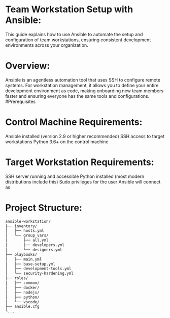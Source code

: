# Team Workstation Setup with Ansible:

This guide explains how to use Ansible to automate the setup and configuration of team workstations, ensuring consistent development environments across your organization.

# Overview:

Ansible is an agentless automation tool that uses SSH to configure remote systems. For workstation management, it allows you to define your entire development environment as code, making onboarding new team members faster and ensuring everyone has the same tools and configurations.
#Prerequisites

# Control Machine Requirements:

Ansible installed (version 2.9 or higher recommended)
SSH access to target workstations
Python 3.6+ on the control machine

# Target Workstation Requirements:

SSH server running and accessible
Python installed (most modern distributions include this)
Sudo privileges for the user Ansible will connect as

# Project Structure:

```bash
ansible-workstation/
├── inventory/
│   ├── hosts.yml
│   └── group_vars/
│       ├── all.yml
│       ├── developers.yml
│       └── designers.yml
├── playbooks/
│   ├── main.yml
│   ├── base-setup.yml
│   ├── development-tools.yml
│   └── security-hardening.yml
├── roles/
│   ├── common/
│   ├── docker/
│   ├── nodejs/
│   ├── python/
│   └── vscode/
├── ansible.cfg
└...

